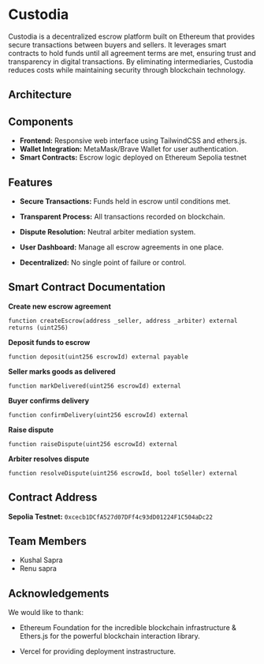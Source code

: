 # Custodia

Custodia is a decentralized escrow platform built on Ethereum that provides secure transactions between buyers and sellers. It leverages smart contracts to hold funds until all agreement terms are met, ensuring trust and transparency in digital transactions. By eliminating intermediaries, Custodia reduces costs while maintaining security through blockchain technology.

## Architecture


## Components
* **Frontend:** Responsive web interface using TailwindCSS and ethers.js.
* **Wallet Integration:** MetaMask/Brave Wallet for user authentication.
* **Smart Contracts:** Escrow logic deployed on Ethereum Sepolia testnet

## Features

* **Secure Transactions:** Funds held in escrow until conditions met.

* **Transparent Process:** All transactions recorded on blockchain.

* **Dispute Resolution:** Neutral arbiter mediation system.

* **User Dashboard:** Manage all escrow agreements in one place.

* **Decentralized:** No single point of failure or control.

## Smart Contract Documentation

**Create new escrow agreement**

`function createEscrow(address _seller, address _arbiter) external returns (uint256)`

**Deposit funds to escrow**

`function deposit(uint256 escrowId) external payable`

**Seller marks goods as delivered**

`function markDelivered(uint256 escrowId) external`

**Buyer confirms delivery**

`function confirmDelivery(uint256 escrowId) external`

**Raise dispute**

`function raiseDispute(uint256 escrowId) external`

**Arbiter resolves dispute**

`function resolveDispute(uint256 escrowId, bool toSeller) external`

## Contract Address

**Sepolia Testnet:** `0xcecb1DCfA527d07DFf4c93dD01224F1C504aDc22`

## Team Members 

* Kushal Sapra
* Renu sapra

## Acknowledgements

We would like to thank:

* Ethereum Foundation for the incredible blockchain infrastructure & Ethers.js for the powerful blockchain interaction library.

* Vercel for providing deployment instrastructure. 
